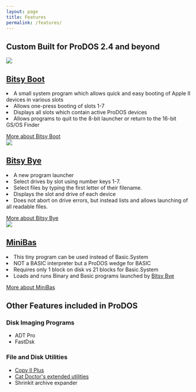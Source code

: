 ```yaml
---
layout: page
title: Features
permalink: /features/
---
```



## Custom Built for ProDOS 2.4 and beyond

<div class="container-full home-page-cards-background">
  <div class="container">
    <div class="row">
      <div class="col-xl-4 col-lg-4">
        <div class="home-card">
          <a href="/bitsy-boot">
            <img src="/pix/homecard_bitsy_boot.png">
          </a>
          <div class="home-card-content">
            <h2><a href="/bitsy-boot/">Bitsy Boot</a></h2>
            <p><li>A small system program which allows quick and easy booting of Apple II devices in various slots</li><li>Allows one-press booting of slots 1-7</li><li>Displays all slots which contain active ProDOS devices</li><li>Allows programs to quit to the 8-bit launcher or return to the 16-bit GS/OS Finder</li></p>
            <a href="/bitsy-boot/" class="btn btn-secondary" role="button" aria-pressed="true">More about Bitsy Boot</a>
          </div>
        </div>
      </div>
      <div class="col-xl-4 col-lg-4">
        <div class="home-card">
          <a href="/bitsy-bye">
            <img src="/pix/homecard_bitsy_bye.png">
          </a>
          <div class="home-card-content">
            <h2><a href="/bitsy-bye/">Bitsy Bye</a></h2>
            <p><li>A new program launcher</li><li>Select drives by slot using number keys 1-7.</li><li>Select files by typing the first letter of their filename.</li><li>Displays the slot and drive of each device</li><li>Does not abort on drive errors, but instead lists and allows launching of all readable files.</li></p>
            <a href="/bitsy-bye/" class="btn btn-secondary" role="button" aria-pressed="true">More about Bitsy Bye</a>
          </div>
        </div>
      </div>
      <div class="col-xl-4 col-lg-4">
        <div class="home-card">
          <a href="/minibas/">
            <img src="/pix/homecard_bitsy_bye.png">
          </a>
          <div class="home-card-content">
            <h2><a href="/minibas">MiniBas</a></h2>
            <p><li>This tiny program can be used instead of Basic.System</li><li>NOT a BASIC interpreter but a ProDOS wedge for BASIC</li><li>Requires only 1 block on disk vs 21 blocks for Basic.System</li><li>Loads and runs Binary and Basic programs launched by <a href="/bitsy-bye">Bitsy Bye</a></li></p>
            <a href="/minibas/" class="btn btn-secondary" role="button" aria-pressed="true">More about MiniBas</a>
          </div>
        </div>
      </div>
    </div>
  </div>
</div>


<a name="other-features-in-prodos" />

## Other Features included in ProDOS

### Disk Imaging Programs

* ADT Pro
* FastDsk 

<!-- ADTPRO2.0.2 + ADTPRO2.0.2.BIN -->
<!-- FASTDSK + FASTDSK.CONF + FASTDSK.SYSTEM -->


### File and Disk Utilities

* [Copy II Plus](/copy-ii-plus)
* [Cat Doctor's extended utilities](/cat.doctor/)
* Shrinkit archive expander

<!-- COPYIIPLUS.8.4 -->
<!-- CAT.DOCTOR -->
<!-- UNSHRINK -->


